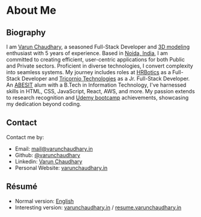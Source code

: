 # About Me

## Biography

I am [Varun Chaudhary](https://www.instagram.com/varun_chaudhary_10/), a seasoned Full-Stack Developer and [3D modeling](https://metahuman.unrealengine.com/mhc) enthusiast with 5 years of experience. Based in [Noida, India](https://www.google.com/maps/place/Noida,+Uttar+Pradesh/@28.522404,77.237018,11z/data=!3m1!4b1!4m16!1m9!4m8!1m0!1m6!1m2!1s0x390ce5a43173357b:0x37ffce30c87cc03f!2sNoida,+Uttar+Pradesh!2m2!1d77.3910265!2d28.5355161!3m5!1s0x390ce5a43173357b:0x37ffce30c87cc03f!8m2!3d28.5355161!4d77.3910265!16zL20vMDN3dHow?entry=ttu), I am committed to creating efficient, user-centric applications for both Public and Private sectors. Proficient in diverse technologies, I convert complexity into seamless systems. My journey includes roles at [HRBotics](https://hrbotics.com/) as a Full-Stack Developer and [Tricornio Technologies](http://tricorniotech.com/index.php) as a Jr. Full-Stack Developer. An [ABESIT](https://www.abesit.in/) alum with a B.Tech in Information Technology, I've harnessed skills in HTML, CSS, JavaScript, React, AWS, and more. My passion extends to research recognition and [Udemy bootcamp](https://udemy-certificate.s3.amazonaws.com/pdf/UC-052fe499-470b-4f06-b3a5-fa2e15c84a9b.pdf) achievements, showcasing my dedication beyond coding.


## Contact

Contact me by:

- Email: [mail@varunchaudhary.in](mailto:mail@varunchaudhary.in)
- Github: [@varunchaudhary](https://github.com/)
- Linkedin: [Varun Chaudhary](https://www.linkedin.com/in/varun-chaudhary-1028)
- Personal Website: [varunchaudhary.in](https://www.varunchaudhary.in)


## Résumé

- Normal version: [English](https://drive.google.com/file/d/1bcGzD-BOWaOjIW91zyUfv5tO2xHiIxzP/view?usp=sharing)
- Interesting version: [varunchaudhary.in](https://www.varunchaudhary.in) / [resume.varunchaudhary.in](https://drive.google.com/file/d/1qaaXyvYFaw0v7BNeEIlOLDyIOny9C2sd/view?usp=sharing)
